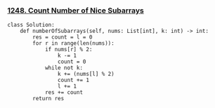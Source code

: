 ### [1248. Count Number of Nice Subarrays](https://leetcode.com/problems/count-number-of-nice-subarrays/)

```
class Solution:
    def numberOfSubarrays(self, nums: List[int], k: int) -> int:
        res = count = l = 0
        for r in range(len(nums)):
            if nums[r] % 2:
                k -= 1
                count = 0
            while not k:
                k += (nums[l] % 2)
                count += 1
                l += 1
            res += count
        return res
```
